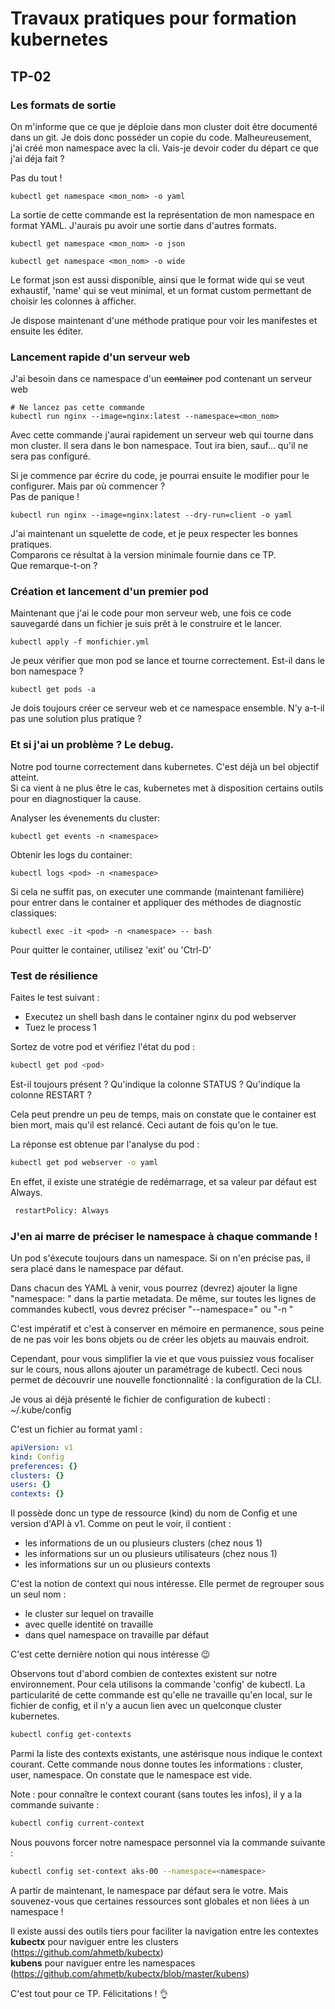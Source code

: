 # Travaux pratiques pour formation kubernetes

## TP-02

### Les formats de sortie

On m'informe que ce que je déploie dans mon cluster doit être documenté dans un git. Je dois donc posséder un copie du code.
Malheureusement, j'ai créé mon namespace avec la cli. Vais-je devoir coder du départ ce que j'ai déja fait ?


Pas du tout !
```
kubectl get namespace <mon_nom> -o yaml
```
La sortie de cette commande est la représentation de mon namespace en format YAML. 
J'aurais pu avoir une sortie dans d'autres formats. 

```
kubectl get namespace <mon_nom> -o json
```
```
kubectl get namespace <mon_nom> -o wide
```
Le format json est aussi disponible, ainsi que le format wide qui se veut exhaustif, 'name' qui se veut minimal, et un format custom permettant de choisir les colonnes à afficher.

Je dispose maintenant d'une méthode pratique pour voir les manifestes et ensuite les éditer.


### Lancement rapide d'un serveur web

J'ai besoin dans ce namespace d'un ~~container~~ pod contenant un serveur web
```
# Ne lancez pas cette commande
kubectl run nginx --image=nginx:latest --namespace=<mon_nom>
```
Avec cette commande j'aurai rapidement un serveur web qui tourne dans mon cluster. Il sera dans le bon namespace. 
Tout ira bien, sauf... qu'il ne sera pas configuré. 

Si je commence par écrire du code, je pourrai ensuite le modifier pour le configurer. Mais par où commencer ?  
Pas de panique !
```
kubectl run nginx --image=nginx:latest --dry-run=client -o yaml
```
J'ai maintenant un squelette de code, et je peux respecter les bonnes pratiques.  
Comparons ce résultat à la version minimale fournie dans ce TP.  
Que remarque-t-on ?


### Création et lancement d'un premier pod

Maintenant que j'ai le code pour mon serveur web, une fois ce code sauvegardé dans un fichier je suis prêt à le construire et le lancer.
```
kubectl apply -f monfichier.yml
```

Je peux vérifier que mon pod se lance et tourne correctement. Est-il dans le bon namespace ?
```
kubectl get pods -a
```

Je dois toujours créer ce serveur web et ce namespace ensemble. N'y a-t-il pas une solution plus pratique ?


### Et si j'ai un problème ? Le debug.

Notre pod tourne correctement dans kubernetes. C'est déjà un bel objectif atteint.  
Si ca vient à ne plus être le cas, kubernetes met à disposition certains outils pour en diagnostiquer la cause.

Analyser les évenements du cluster:
```
kubectl get events -n <namespace>
```

Obtenir les logs du container:
```
kubectl logs <pod> -n <namespace>
```

Si cela ne suffit pas, on executer une commande (maintenant familière) pour entrer dans le container et appliquer des méthodes de diagnostic classiques:
```
kubectl exec -it <pod> -n <namespace> -- bash
```
Pour quitter le container, utilisez 'exit' ou 'Ctrl-D'

### Test de résilience

Faites le test suivant :
* Executez un shell bash dans le container nginx du pod webserver
* Tuez le process 1

Sortez de votre pod et vérifiez l'état du pod :
```bash
kubectl get pod <pod>
```

Est-il toujours présent ?
Qu'indique la colonne STATUS ?
Qu'indique la colonne RESTART ?

Cela peut prendre un peu de temps, mais on constate que le container est bien mort, mais qu'il est relancé.
Ceci autant de fois qu'on le tue.

La réponse est obtenue par l'analyse du pod :

```bash
kubectl get pod webserver -o yaml
```

En effet, il existe une stratégie de redémarrage, et sa valeur par défaut est Always.

```bash
 restartPolicy: Always
```

### J'en ai marre de préciser le namespace à chaque commande !

Un pod s'éxecute toujours dans un namespace. Si on n'en précise pas, il sera placé dans le namespace par défaut.

Dans chacun des YAML à venir, vous pourrez (devrez) ajouter la ligne "namespace: <namespace>" dans la partie metadata.
De même, sur toutes les lignes de commandes kubectl, vous devrez préciser "--namespace=<namespace>" ou "-n <namespace>"

C'est impératif et c'est à conserver en mémoire en permanence, sous peine de ne pas voir les bons objets ou de créer les objets au mauvais endroit.

Cependant, pour vous simplifier la vie et que vous puissiez vous focaliser sur le cours, nous allons ajouter un paramétrage de kubectl.
Ceci nous permet de découvrir une nouvelle fonctionnalité : la configuration de la CLI.

Je vous ai déjà présenté le fichier de configuration de kubectl : ~/.kube/config

C'est un fichier au format yaml :

```yaml
apiVersion: v1
kind: Config
preferences: {}
clusters: {}
users: {}
contexts: {}
```

Il possède donc un type de ressource (kind) du nom de Config et une version d'API à v1.
Comme on peut le voir, il contient :
* les informations de un ou plusieurs clusters (chez nous 1)
* les informations sur un ou plusieurs utilisateurs (chez nous 1)
* les informations sur un ou plusieurs contexts

C'est la notion de context qui nous intéresse.
Elle permet de regrouper sous un seul nom :
* le cluster sur lequel on travaille
* avec quelle identité on travaille
* dans quel namespace on travaille par défaut

C'est cette dernière notion qui nous intéresse  :wink:

Observons tout d'abord combien de contextes existent sur notre environnement.
Pour cela utilisons la commande 'config' de kubectl.
La particularité de cette commande est qu'elle ne travaille qu'en local, sur le fichier de config, et il n'y a aucun lien avec un quelconque cluster kubernetes.

```bash
kubectl config get-contexts
```

Parmi la liste des contexts existants, une astérisque nous indique le context courant.
Cette commande nous donne toutes les informations : cluster, user, namespace.
On constate que le namespace est vide.

Note : pour connaître le context courant (sans toutes les infos), il y a la commande suivante :

```bash
kubectl config current-context
```

Nous pouvons forcer notre namespace personnel via la commande suivante :

```bash
kubectl config set-context aks-00 --namespace=<namespace>
```

A partir de maintenant, le namespace par défaut sera le votre.
Mais souvenez-vous que certaines ressources sont globales et non liées à un namespace !

Il existe aussi des outils tiers pour faciliter la navigation entre les contextes  
**kubectx** pour naviguer entre les clusters (https://github.com/ahmetb/kubectx)  
**kubens**  pour naviguer entre les namespaces (https://github.com/ahmetb/kubectx/blob/master/kubens)

C'est tout pour ce TP. Félicitations !  :ok_hand:

